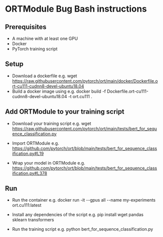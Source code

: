 # ORTModule Bug Bash instructions

## Prerequisites

* A machine with at least one GPU
* Docker
* PyTorch training script

## Setup

* Download a dockerfile
  e.g. wget https://raw.githubusercontent.com/pytorch/ort/main/docker/Dockerfile.ort-cu111-cudnn8-devel-ubuntu18.04
* Build a docker image using 
  e.g. docker build -f Dockerfile.ort-cu111-cudnn8-devel-ubuntu18.04 -t ort.cu111 .
  
## Add ORTModule to your training script

* Download your training script
  e.g. wget https://raw.githubusercontent.com/pytorch/ort/main/tests/bert_for_sequence_classification.py
  
* Import ORTModule 
  e.g. https://github.com/pytorch/ort/blob/main/tests/bert_for_sequence_classification.py#L19
  
* Wrap your model in ORTModule
  e.g. https://github.com/pytorch/ort/blob/main/tests/bert_for_sequence_classification.py#L378  

## Run

* Run the container
  e.g. docker run -it --gpus all --name my-experiments ort.cu111:latest
  
* Install any dependencies of the script
  e.g. pip install wget pandas sklearn transformers
  
* Run the training script
  e.g. python bert_for_sequence_classification.py
